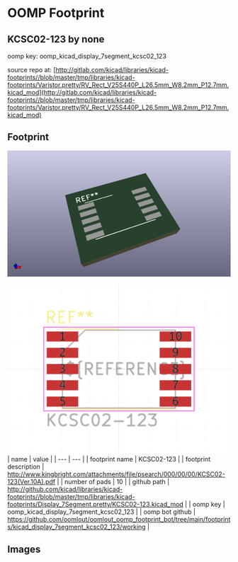# OOMP Footprint  
## KCSC02-123  by none  
  
oomp key: oomp_kicad_display_7segment_kcsc02_123  
  
source repo at: [http://gitlab.com/kicad/libraries/kicad-footprints//blob/master/tmp/libraries/kicad-footprints/Varistor.pretty/RV_Rect_V25S440P_L26.5mm_W8.2mm_P12.7mm.kicad_mod](http://gitlab.com/kicad/libraries/kicad-footprints//blob/master/tmp/libraries/kicad-footprints/Varistor.pretty/RV_Rect_V25S440P_L26.5mm_W8.2mm_P12.7mm.kicad_mod)  
## Footprint  
  
[![working_kicad_pcb_3d.png](working_kicad_pcb_3d_600.png)](working_kicad_pcb_3d.png)  
  
[![working.png](working_600.png)](working.png)  
| name | value | 
| --- | --- | 
| footprint name | KCSC02-123 | 
| footprint description | http://www.kingbright.com/attachments/file/psearch/000/00/00/KCSC02-123(Ver.10A).pdf | 
| number of pads | 10 | 
| github path | http://github.com/kicad/libraries/kicad-footprints//blob/master/tmp/libraries/kicad-footprints/Display_7Segment.pretty/KCSC02-123.kicad_mod | 
| oomp key | oomp_kicad_display_7segment_kcsc02_123 | 
| oomp bot github | https://github.com/oomlout/oomlout_oomp_footprint_bot/tree/main/footprints/kicad_display_7segment_kcsc02_123/working | 
## Images  
